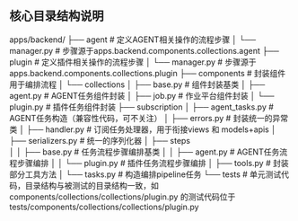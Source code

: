 ## 核心目录结构说明

apps/backend/
├── agent               # 定义AGENT相关操作的流程步骤
│   └── manager.py      # 步骤源于apps.backend.components.collections.agent
├── plugin              # 定义插件相关操作的流程步骤
│   └── manager.py      # 步骤源于apps.backend.components.collections.plugin
├── components          # 封装组件用于编排流程
│   └── collections
│       ├── base.py     # 组件封装基类
│       ├── agent.py    # AGENT任务组件封装
│       ├── job.py      # 作业平台组件封装
│       └── plugin.py   # 插件任务组件封装
├── subscription
│   ├── agent_tasks.py  # AGENT任务构造（兼容性代码，可不关注）
│   ├── errors.py       # 封装统一的异常类
│   ├── handler.py      # 订阅任务处理器，用于衔接views 和 models+apis
│   ├── serializers.py  # 统一的序列化器
│   ├── steps           
│   │   ├── base.py     # 任务流程步骤编排基类
│   │   ├── agent.py    # AGENT任务流程步骤编排
│   │   └── plugin.py   # 插件任务流程步骤编排
│   ├── tools.py        # 封装部分工具方法
│   └── tasks.py        # 构造编排pipeline任务
└── tests               # 单元测试代码，目录结构与被测试的目录结构一致，如 components/collections/collections/plugin.py 的测试代码位于 tests/components/collections/collections/plugin.py
